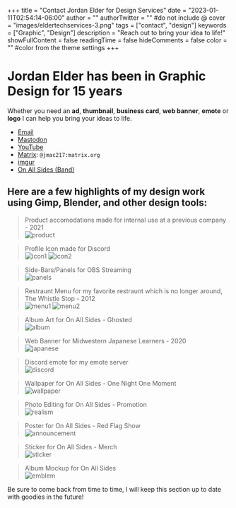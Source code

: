+++
title = "Contact Jordan Elder for Design Services"
date = "2023-01-11T02:54:14-06:00"
author = ""
authorTwitter = "" #do not include @
cover = "images/eldertechservices-3.png"
tags = ["contact", "design"]
keywords = ["Graphic", "Design"]
description = "Reach out to bring your idea to life!"
showFullContent = false
readingTime = false
hideComments = false
color = "" #color from the theme settings
+++

# Jordan Elder has been in Graphic Design for 15 years

Whether you need an **ad**, **thumbnail**, **business card**, **web banner**, **emote** or **logo** I can help you bring your ideas to life.

* [Email](mailto:jordanelder10@gmail.com)
* [Mastodon](https://fosstodon.org/@Jordanielder)
* [YouTube](https://www.youtube.com/@jmac217x)
* [Matrix](https://matrix.org/): `@jmac217:matrix.org`
* [imgur](https://imgur.com/user/Jmac217)
* [On All Sides (Band)](https://www.youtube.com/@onallsides8083)

## Here are a few highlights of my design work using Gimp, Blender, and other design tools:  

> Product accomodations made for internal use at a previous company - 2021  
![product](images/product.png)

> Profile Icon made for Discord  
![icon1](images/icon1.png)
![icon2](images/icon2.png)

> Side-Bars/Panels for OBS Streaming  
![panels](images/panels.png)

> Restraunt Menu for my favorite restraunt which is no longer around, The Whistle Stop - 2012  
![menu1](images/menu1.png)
![menu2](images/menu2.png)

> Album Art for On All Sides - Ghosted  
![album](images/album.png)

> Web Banner for Midwestern Japanese Learners - 2020  
![japanese](images/japanese.png)

> Discord emote for my emote server  
![discord](images/discord.png)

> Wallpaper for On All Sides - One Night One Moment  
![wallpaper](images/wallpaper.png)

> Photo Editing for On All Sides - Promotion  
![realism](images/realism.png)

> Poster for On All Sides - Red Flag Show  
![announcement](images/announcement.png)

> Sticker for On All Sides - Merch  
![sticker](images/sticker.png)

> Album Mockup for On All Sides  
![emblem](images/emblem.png)

Be sure to come back from time to time, I will keep this section up to date with goodies in the future!